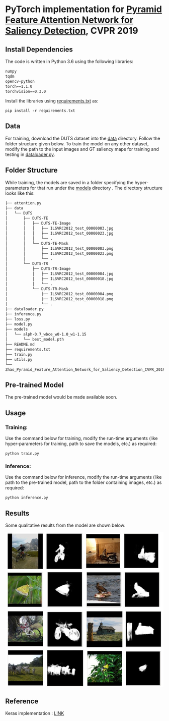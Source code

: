 # PyTorch implementation for [Pyramid Feature Attention Network for Saliency Detection](http://openaccess.thecvf.com/content_CVPR_2019/html/Zhao_Pyramid_Feature_Attention_Network_for_Saliency_Detection_CVPR_2019_paper.html), CVPR 2019

## Install Dependencies
The code is written in Python 3.6 using the following libraries:
```
numpy
tqdm
opencv-python
torch==1.1.0
torchvision==0.3.0
```
Install the libraries using [requirements.txt](requirements.txt) as:
```
pip install -r requirements.txt
```

## Data
For training, download the DUTS dataset into the [data](data) directory. Follow the folder structure given below. To train the model on any other dataset, modify the path to the input images and GT saliency maps for training and testing in [dataloader.py](dataloader.py).

## Folder Structure
While training, the models are saved in a folder specifying the hyper-parameters for that run under the [models](models) directory . The directory structure looks like this:
```
├── attention.py
├── data
│   └── DUTS
│       ├── DUTS-TE
│       │   ├── DUTS-TE-Image
│       │   │   ├── ILSVRC2012_test_00000003.jpg
│       │   │   ├── ILSVRC2012_test_00000023.jpg
│       │   │   └── .
│       │   └── DUTS-TE-Mask
│       │       ├── ILSVRC2012_test_00000003.png
│       │       ├── ILSVRC2012_test_00000023.png
│       │       └── .
│       └── DUTS-TR
│           ├── DUTS-TR-Image
│           │   ├── ILSVRC2012_test_00000004.jpg
│           │   ├── ILSVRC2012_test_00000018.jpg
│           │   └── .
│           └── DUTS-TR-Mask
│               ├── ILSVRC2012_test_00000004.png
│               ├── ILSVRC2012_test_00000018.png
│               └── .
├── dataloader.py
├── inference.py
├── loss.py
├── model.py
├── models
│   └── alph-0.7_wbce_w0-1.0_w1-1.15
│       └── best_model.pth
├── README.md
├── requirements.txt
├── train.py
├── utils.py
└── Zhao_Pyramid_Feature_Attention_Network_for_Saliency_Detection_CVPR_2019_paper.pdf

```
## Pre-trained Model
The pre-trained model would be made available soon.

## Usage
### Training:
Use the command below for training, modify the run-time arguments (like hyper-parameters for training, path to save the models, etc.) as required:
```
python train.py
```

### Inference:
Use the command below for inference, modify the run-time arguments (like path to the pre-trained model, path to the folder containing images, etc.) as required:
```
python inference.py
```

## Results
Some qualitative results from the model are shown below:
<p align="center">
  <img src="images/saliency_results.jpg" alt="Qualitative Results"/>
</p>


## Reference
Keras implementation : [LINK](https://github.com/CaitinZhao/cvpr2019_Pyramid-Feature-Attention-Network-for-Saliency-detection)

